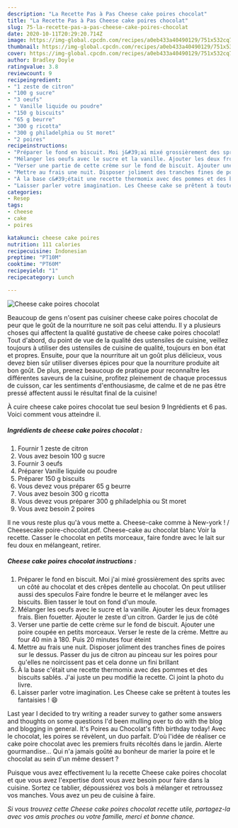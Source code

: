 ```yaml
---
description: "La Recette Pas à Pas Cheese cake poires chocolat"
title: "La Recette Pas à Pas Cheese cake poires chocolat"
slug: 75-la-recette-pas-a-pas-cheese-cake-poires-chocolat
date: 2020-10-11T20:29:20.714Z
image: https://img-global.cpcdn.com/recipes/a0eb433a40490129/751x532cq70/cheese-cake-poires-chocolat-photo-principale-de-la-recette.jpg
thumbnail: https://img-global.cpcdn.com/recipes/a0eb433a40490129/751x532cq70/cheese-cake-poires-chocolat-photo-principale-de-la-recette.jpg
cover: https://img-global.cpcdn.com/recipes/a0eb433a40490129/751x532cq70/cheese-cake-poires-chocolat-photo-principale-de-la-recette.jpg
author: Bradley Doyle
ratingvalue: 3.8
reviewcount: 9
recipeingredient:
- "1 zeste de citron"
- "100 g sucre"
- "3 oeufs"
- " Vanille liquide ou poudre"
- "150 g biscuits"
- "65 g beurre"
- "300 g ricotta"
- "300 g philadelphia ou St moret"
- "2 poires"
recipeinstructions:
- "Préparer le fond en biscuit. Moi j&#39;ai mixé grossièrement des sprits avec un côté au chocolat et des crêpes dentelle au chocolat. On peut utiliser aussi des speculos Faire fondre le beurre et le mélanger avec les biscuits. Bien tasser le tout on fond d&#39;un moule."
- "Mélanger les oeufs avec le sucre et la vanille. Ajouter les deux fromages frais. Bien fouetter. Ajouter le zeste d&#39;un citron. Garder le jus de côté"
- "Verser une partie de cette crème sur le fond de biscuit. Ajouter une poire coupée en petits morceaux. Verser le reste de la crème. Mettre au four 40 min à 180. Puis 20 minutes four éteint"
- "Mettre au frais une nuit. Disposer joliment des tranches fines de poires sur le dessus. Passer du jus de citron au pinceau sur les poires pour qu&#39;elles ne noircissent pas et cela donne un fini brillant"
- "À la base c&#39;était une recette thermomix avec des pommes et des biscuits sablés. J&#39;ai juste un peu modifié la recette. Ci joint la photo du livre."
- "Laisser parler votre imagination. Les Cheese cake se prêtent à toutes les fantaisies ! 😄"
categories:
- Resep
tags:
- cheese
- cake
- poires

katakunci: cheese cake poires 
nutrition: 111 calories
recipecuisine: Indonesian
preptime: "PT10M"
cooktime: "PT60M"
recipeyield: "1"
recipecategory: Lunch

---
```



![Cheese cake poires chocolat](https://img-global.cpcdn.com/recipes/a0eb433a40490129/751x532cq70/cheese-cake-poires-chocolat-photo-principale-de-la-recette.jpg)

Beaucoup de gens n'osent pas cuisiner cheese cake poires chocolat de peur que le goût de la nourriture ne soit pas celui attendu. Il y a plusieurs choses qui affectent la qualité gustative de cheese cake poires chocolat! Tout d'abord, du point de vue de la qualité des ustensiles de cuisine, veillez toujours à utiliser des ustensiles de cuisine de qualité, toujours en bon état et propres. Ensuite, pour que la nourriture ait un goût plus délicieux, vous devez bien sûr utiliser diverses épices pour que la nourriture produite ait bon goût. De plus, prenez beaucoup de pratique pour reconnaître les différentes saveurs de la cuisine, profitez pleinement de chaque processus de cuisson, car les sentiments d'enthousiasme, de calme et de ne pas être pressé affectent aussi le résultat final de la cuisine!

<!--inarticleads1-->

À cuire cheese cake poires chocolat tue seul besion 9 Ingrédients et 6 pas. Voici comment vous atteindre il.

##### Ingrédients de cheese cake poires chocolat :

1. Fournir 1 zeste de citron
1. Vous avez besoin 100 g sucre
1. Fournir 3 oeufs
1. Préparer  Vanille liquide ou poudre
1. Préparer 150 g biscuits
1. Vous devez vous préparer 65 g beurre
1. Vous avez besoin 300 g ricotta
1. Vous devez vous préparer 300 g philadelphia ou St moret
1. Vous avez besoin 2 poires


Il ne vous reste plus qu&#39;à vous mette a. Cheese-cake comme à New-york ! / Cheesecake poire-chocolat.pdf. Cheese-cake au chocolat blanc Voir la recette. Casser le chocolat en petits morceaux, faire fondre avec le lait sur feu doux en mélangeant, retirer. 

<!--inarticleads2-->

##### Cheese cake poires chocolat instructions :

1. Préparer le fond en biscuit. Moi j&#39;ai mixé grossièrement des sprits avec un côté au chocolat et des crêpes dentelle au chocolat. On peut utiliser aussi des speculos Faire fondre le beurre et le mélanger avec les biscuits. Bien tasser le tout on fond d&#39;un moule.
1. Mélanger les oeufs avec le sucre et la vanille. Ajouter les deux fromages frais. Bien fouetter. Ajouter le zeste d&#39;un citron. Garder le jus de côté
1. Verser une partie de cette crème sur le fond de biscuit. Ajouter une poire coupée en petits morceaux. Verser le reste de la crème. Mettre au four 40 min à 180. Puis 20 minutes four éteint
1. Mettre au frais une nuit. Disposer joliment des tranches fines de poires sur le dessus. Passer du jus de citron au pinceau sur les poires pour qu&#39;elles ne noircissent pas et cela donne un fini brillant
1. À la base c&#39;était une recette thermomix avec des pommes et des biscuits sablés. J&#39;ai juste un peu modifié la recette. Ci joint la photo du livre.
1. Laisser parler votre imagination. Les Cheese cake se prêtent à toutes les fantaisies ! 😄


Last year I decided to try writing a reader survey to gather some answers and thoughts on some questions I&#39;d been mulling over to do with the blog and blogging in general. It&#39;s Poires au Chocolat&#39;s fifth birthday today! Avec le chocolat, les poires se révèlent, un duo parfait. D&#39;où l&#39;idée de réaliser ce cake poire chocolat avec les premiers fruits récoltés dans le jardin. Alerte gourmandise… Qui n&#39;a jamais goûté au bonheur de marier la poire et le chocolat au sein d&#39;un même dessert ? 

<!--inarticleads1-->

<p>
Puisque vous avez effectivement lu la recette Cheese cake poires chocolat et que vous avez l'expertise dont vous avez besoin pour faire dans la cuisine. Sortez ce tablier, dépoussiérez vos bols à mélanger et retroussez vos manches. Vous avez un peu de cuisine à faire.
</p>

<p>
<i>Si vous trouvez cette Cheese cake poires chocolat recette utile, partagez-la avec vos amis proches ou votre famille, merci et bonne chance.</i>
</p>
